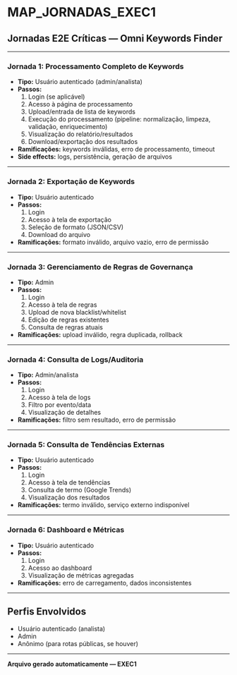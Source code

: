 # MAP_JORNADAS_EXEC1

## Jornadas E2E Críticas — Omni Keywords Finder

---

### Jornada 1: Processamento Completo de Keywords
- **Tipo:** Usuário autenticado (admin/analista)
- **Passos:**
  1. Login (se aplicável)
  2. Acesso à página de processamento
  3. Upload/entrada de lista de keywords
  4. Execução do processamento (pipeline: normalização, limpeza, validação, enriquecimento)
  5. Visualização do relatório/resultados
  6. Download/exportação dos resultados
- **Ramificações:** keywords inválidas, erro de processamento, timeout
- **Side effects:** logs, persistência, geração de arquivos

---

### Jornada 2: Exportação de Keywords
- **Tipo:** Usuário autenticado
- **Passos:**
  1. Login
  2. Acesso à tela de exportação
  3. Seleção de formato (JSON/CSV)
  4. Download do arquivo
- **Ramificações:** formato inválido, arquivo vazio, erro de permissão

---

### Jornada 3: Gerenciamento de Regras de Governança
- **Tipo:** Admin
- **Passos:**
  1. Login
  2. Acesso à tela de regras
  3. Upload de nova blacklist/whitelist
  4. Edição de regras existentes
  5. Consulta de regras atuais
- **Ramificações:** upload inválido, regra duplicada, rollback

---

### Jornada 4: Consulta de Logs/Auditoria
- **Tipo:** Admin/analista
- **Passos:**
  1. Login
  2. Acesso à tela de logs
  3. Filtro por evento/data
  4. Visualização de detalhes
- **Ramificações:** filtro sem resultado, erro de permissão

---

### Jornada 5: Consulta de Tendências Externas
- **Tipo:** Usuário autenticado
- **Passos:**
  1. Login
  2. Acesso à tela de tendências
  3. Consulta de termo (Google Trends)
  4. Visualização dos resultados
- **Ramificações:** termo inválido, serviço externo indisponível

---

### Jornada 6: Dashboard e Métricas
- **Tipo:** Usuário autenticado
- **Passos:**
  1. Login
  2. Acesso ao dashboard
  3. Visualização de métricas agregadas
- **Ramificações:** erro de carregamento, dados inconsistentes

---

## Perfis Envolvidos
- Usuário autenticado (analista)
- Admin
- Anônimo (para rotas públicas, se houver)

---

**Arquivo gerado automaticamente — EXEC1** 
